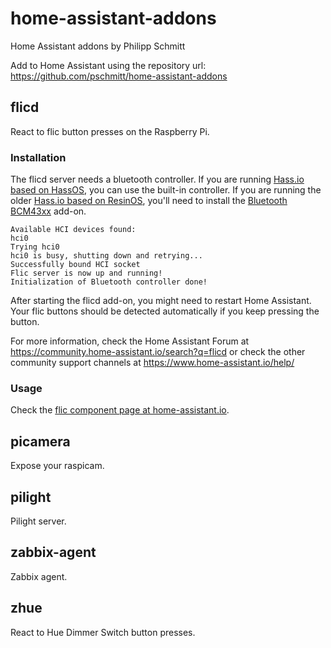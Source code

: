 # home-assistant-addons
Home Assistant addons by Philipp Schmitt

Add to Home Assistant using the repository url: 
https://github.com/pschmitt/home-assistant-addons

## flicd

React to flic button presses on the Raspberry Pi.

### Installation

The flicd server needs a bluetooth controller. If you are running [Hass.io based on HassOS](https://www.home-assistant.io/blog/2018/07/11/hassio-images/), you can use the built-in controller. If you are running the older [Hass.io based on ResinOS](https://www.home-assistant.io/blog/2018/07/11/hassio-images/), you'll need to install the [Bluetooth BCM43xx](https://www.home-assistant.io/addons/bluetooth_bcm43xx/) add-on.

```
Available HCI devices found:
hci0
Trying hci0
hci0 is busy, shutting down and retrying...
Successfully bound HCI socket
Flic server is now up and running!
Initialization of Bluetooth controller done!
```

After starting the flicd add-on, you might need to restart Home Assistant.
Your flic buttons should be detected automatically if you keep pressing the button.

For more information, check the Home Assistant Forum at https://community.home-assistant.io/search?q=flicd or check the other community support channels at https://www.home-assistant.io/help/

### Usage

Check the [flic component page at home-assistant.io](https://www.home-assistant.io/components/binary_sensor.flic/).

## picamera

Expose your raspicam.

## pilight

Pilight server.

## zabbix-agent

Zabbix agent.

## zhue

React to Hue Dimmer Switch button presses.
